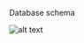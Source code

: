 Database schema

![alt text]([https://github.com/deepnightbird/delivery-track/blob/master/dbdesign.jpg] "Schema")
